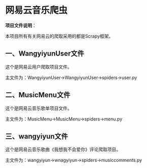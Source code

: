 # 网易云音乐爬虫

**项目文件说明**：

本项目所有有关网易云的爬取采用的都是Scrapy框架。

## 一、WangyiyunUser文件

这个是网易云用户爬取项目文件。

主文件为：WangyiyunUser->WangyiyunUser->spiders->user.py

## 二、MusicMenu文件

这个是网易云音乐歌单项目文件。

主文件为：MusicMenu->MusicMenu->spiders->menu.py

## 三、wangyiyun文件

这个是网易云音乐歌曲《我想我不会爱你》评论爬取项目。

主文件为：wangyiyun->wnagyiyun->spiders->musiccomments.py



